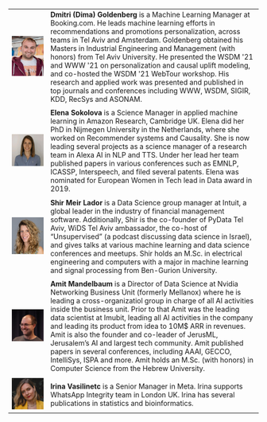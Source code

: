 <div markdown="1" class="div_main">

| | |
|:--- |:---|
|<img class="organizer_image" src="images/Dima_Goldenberg.jpeg"/> | **Dmitri (Dima) Goldenberg** is a Machine Learning Manager at Booking.com. He leads machine learning efforts in recommendations and promotions personalization, across teams in Tel Aviv and Amsterdam. Goldenberg obtained his Masters in Industrial Engineering and Management (with honors) from Tel Aviv University. He presented the WSDM '21 and WWW '21 on personalization and causal uplift modeling, and co-hosted the WSDM '21 WebTour workshop. His research and applied work was presented and published in top journals and conferences including WWW, WSDM, SIGIR, KDD, RecSys and ASONAM. |
| | |
| <img class="organizer_image" src="images/elena_photo.jpeg"/> | **Elena Sokolova** is a Science Manager in applied machine learning in Amazon Research, Cambridge UK. Elena did her PhD in Nijmegen University in the Netherlands, where she worked on Recommender systems and Causality. She is now leading several projects as a science manager of a research team in Alexa AI in NLP and TTS. Under her lead her team published papers in various conferences such as EMNLP, ICASSP, Interspeech, and filed several patents. Elena was nominated for European Women in Tech lead in Data award in 2019.|
| | |
| <img class="organizer_image" src="images/shir_photo.JPG"/> | **Shir Meir Lador** is a Data Science group manager at Intuit, a global leader in the industry of financial management software. Additionally, Shir is the co-founder of PyData Tel Aviv, WiDS Tel Aviv ambassador, the co-host of “Unsupervised” (a podcast discussing data science in Israel), and gives talks at various machine learning and data science conferences and meetups. Shir holds an M.Sc. in electrical engineering and computers with a major in machine learning and signal processing from Ben-Gurion University.|
| | |
| <img class="organizer_image" src="images/amit.jpeg"/> |**Amit Mandelbaum** is a Director of Data Science at Nvidia Networking Business Unit (formerly Mellanox) where he is leading a cross-organizatiol group in charge of all AI activities inside the business unit. Prior to that Amit was the leading data scientist at Imubit, leading all AI activities in the company and leading its product from idea to 10M$ ARR in revenues. Amit is also the founder and co-leader of JerusML, Jerusalem’s AI and largest tech community. Amit published papers in several conferences, including AAAI, GECCO, IntelliSys, ISPA and more. Amit holds an M.Sc. (with honors) in Computer Science from the Hebrew University. |
| | |
| <img class="organizer_image" src="images/irina.jpeg"/>  | **Irina Vasilinetc** is a Senior Manager in Meta. Irina supports WhatsApp Integrity team in London UK. Irina has several publications in statistics and bioinformatics. |

</div>
